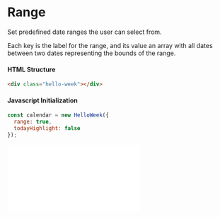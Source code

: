 # Range

Set predefined date ranges the user can select from.

Each key is the label for the range, and its value an array with all dates between two dates representing the bounds of the range.

#### HTML Structure

```html
<div class="hello-week"></div>
```

#### Javascript Initialization

```js
const calendar = new HelloWeek({
  range: true,
  todayHighlight: false
});
```

<iframe
    src="docs/demos/range.html"
    frameborder="no"
    allowfullscreen="allowfullscreen">
</iframe>
